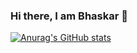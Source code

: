 ### Hi there, I am Bhaskar 👋

[![Anurag's GitHub stats](https://github-readme-stats.vercel.app/api?username=Bhaskar)](https://github.com/anuraghazra/github-readme-stats)

